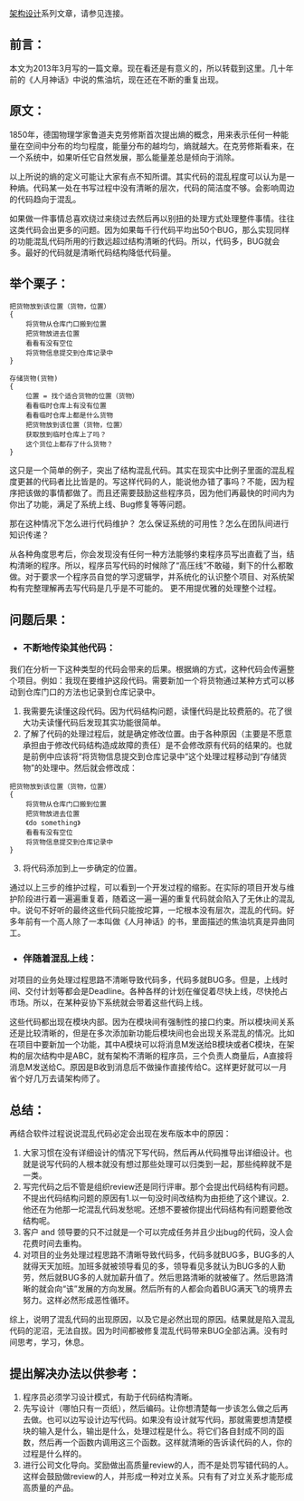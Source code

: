 [架构设计](https://www.jianshu.com/c/753debf1423d)系列文章，请参见连接。

## 前言：
本文为2013年3月写的一篇文章。现在看还是有意义的，所以转载到这里。几十年前的《人月神话》中说的焦油坑，现在还在不断的重复出现。

## 原文：
1850年，德国物理学家鲁道夫克劳修斯首次提出熵的概念，用来表示任何一种能量在空间中分布的均匀程度，能量分布的越均匀，熵就越大。在克劳修斯看来，在一个系统中，如果听任它自然发展，那么能量差总是倾向于消除。 

以上所说的熵的定义可能让大家有点不知所谓。其实代码的混乱程度可以认为是一种熵。代码某一处在书写过程中没有清晰的层次，代码的简洁度不够。会影响周边的代码趋向于混乱。

如果做一件事情总喜欢绕过来绕过去然后再以别扭的处理方式处理整件事情。往往这类代码会出更多的问题。因为如果每千行代码平均出50个BUG，那么实现同样的功能混乱代码所用的行数远超过结构清晰的代码。所以，代码多，BUG就会多。最好的代码就是清晰代码结构降低代码量。 

## 举个栗子： 
```
把货物放到该位置（货物，位置） 
{ 
    将货物从仓库门口搬到位置 
    把货物放进去位置
    看看有没有空位
    将货物信息提交到仓库记录中 
} 

存储货物(货物) 
{ 
    位置 = 找个适合货物的位置（货物） 
    看看临时仓库上有没有位置
    看看临时仓库上都是什么货物
    把货物放到该位置（货物，位置） 
    获取放到临时仓库上了吗？
    这个货位上都存了什么货物？
} 
```

这只是一个简单的例子，突出了结构混乱代码。其实在现实中比例子里面的混乱程度更甚的代码者比比皆是的。写这样代码的人，能说他办错了事吗？不能，因为程序把该做的事情都做了。而且还需要鼓励这些程序员，因为他们再最快的时间内为你出了功能，满足了系统上线、Bug修复等等问题。

那在这种情况下怎么进行代码维护？ 怎么保证系统的可用性？怎么在团队间进行知识传递？

从各种角度思考后，你会发现没有任何一种方法能够约束程序员写出直截了当，结构清晰的程序。所以，程序员写代码的时候除了“高压线”不敢碰，剩下的什么都敢做。对于要求一个程序员自觉的学习逻辑学，并系统化的认识整个项目、对系统架构有完整理解再去写代码是几乎是不可能的。 更不用提优雅的处理整个过程。

## 问题后果：

* ### 不断地传染其他代码：

我们在分析一下这种类型的代码会带来的后果。根据熵的方式，这种代码会传遍整个项目。例如：我现在要维护这段代码。需要新加一个将货物通过某种方式可以移动到仓库门口的方法也记录到仓库记录中。 
1. 我需要先读懂这段代码。因为代码结构问题，读懂代码是比较费筋的。花了很大功夫读懂代码后发现其实功能很简单。 
2. 了解了代码的处理过程后，就是确定修改位置。由于各种原因（主要是不愿意承担由于修改代码结构造成故障的责任）是不会修改原有代码的结果的。也就是前例中应该将“将货物信息提交到仓库记录中”这个处理过程移动到“存储货物”的处理中。然后就会修改成： 
```
把货物放到该位置（货物，位置） 
{ 
    将货物从仓库门口搬到位置 
    把货物放进去位置
    《do something》 
    看看有没有空位
    将货物信息提交到仓库记录中 
} 
```
3. 将代码添加到上一步确定的位置。 

通过以上三步的维护过程，可以看到一个开发过程的缩影。在实际的项目开发与维护阶段进行着一遍遍重复着，随着这一遍一遍的重复代码就会陷入了无休止的混乱中。说句不好听的最终这些代码只能按坨算，一坨根本没有层次，混乱的代码。好多年前有一个高人除了一本叫做《人月神话》的书，里面描述的焦油坑真是异曲同工。

* ### 伴随着混乱上线：
对项目的业务处理过程思路不清晰导致代码多，代码多就BUG多。但是，上线时间、交付计划等都会是Deadline。各种各样的计划在催促着尽快上线，尽快抢占市场。所以，在某种妥协下系统就会带着这些代码上线。

这些代码都出现在模块内部。因为在模块间有强制性的接口约束。所以模块间关系还是比较清晰的，但是在多次添加新功能后模块间也会出现关系混乱的情况。比如在项目中要新加一个功能，其中A模块可以将消息M发送给B模块或者C模块，在架构的层次结构中是ABC，就有架构不清晰的程序员，三个负责人商量后，A直接将消息M发送给C。原因是B收到消息后不做操作直接传给C。这样更好就可以一月省个好几万去请架构师了。


## 总结：

再结合软件过程说说混乱代码必定会出现在发布版本中的原因： 
1. 大家习惯在没有详细设计的情况下写代码，然后再从代码推导出详细设计。也就是说写代码的人根本就没有想过那些处理可以归类到一起，那些纯粹就不是一类。 
2. 写完代码之后不管是组织review还是同行评审。那个会提出代码结构有问题。不提出代码结构问题的原因有1.以一句没时间改结构为由拒绝了这个建议。2.他还在为他那一坨混乱代码发愁呢。还想不要被你提出代码结构有问题要他改结构呢。 
3. 客户 and 领导要的只不过就是一个可以完成任务并且少出bug的代码，没人会花费时间去重构。 
4. 对项目的业务处理过程思路不清晰导致代码多，代码多就BUG多，BUG多的人就得天天加班。加班多就被领导看见的多，领导看见多就认为BUG多的人勤劳，然后就BUG多的人就加薪升值了。然后思路清晰的就被催了。然后思路清晰的就会向“该”发展的方向发展。然后所有的人都会向着BUG满天飞的境界去努力。这样必然形成恶性循环。 

综上，说明了混乱代码的出现原因，以及它是必然出现的原因。结果就是陷入混乱代码的泥沼，无法自拔。因为时间都被修复混乱代码带来BUG全部沾满。没有时间思考，学习，休息。 

## 提出解决办法以供参考： 
1. 程序员必须学习设计模式，有助于代码结构清晰。 
2. 先写设计（哪怕只有一页纸），然后编码。让你想清楚每一步该怎么做之后再去做。也可以边写设计边写代码。如果没有设计就写代码，那就需要想清楚模块的输入是什么，输出是什么，处理过程是什么。将它们各自封成不同的函数，然后再一个函数内调用这三个函数。这样就清晰的告诉读代码的人，你的过程是什么样的。 
3. 进行公司文化导向。奖励做出高质量review的人，而不是处罚写错代码的人。这样会鼓励做review的人，并形成一种对立关系。只有有了对立关系才能形成高质量的产品。 
